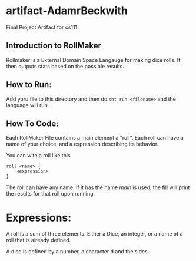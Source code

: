 # artifact-AdamrBeckwith
Final Project Artifact for cs111 

## Introduction to RollMaker

Rollmaker is a External Domain Space Langauge for making dice rolls. It then outputs stats based on the possible results. 

## How to Run: 

Add yoru file to this directory and then do `sbt run <filename>` and the language will run. 

## How To Code:

Each RollMaker File contains a main element a "roll". Each roll can have a name of your choice, and a expression describing its behavior. 

You can wite a roll like this 

```
roll <name> { 
    <expression>
}
```
The roll can have any name. If it has the name *main* is used, the fill will print the results for that roll upon running. 

# Expressions: 

A roll is a sum of three elements. Either a Dice, an integer, or a name of a roll that is already defined. 

A dice is defined by a number, a character d and the sides. 